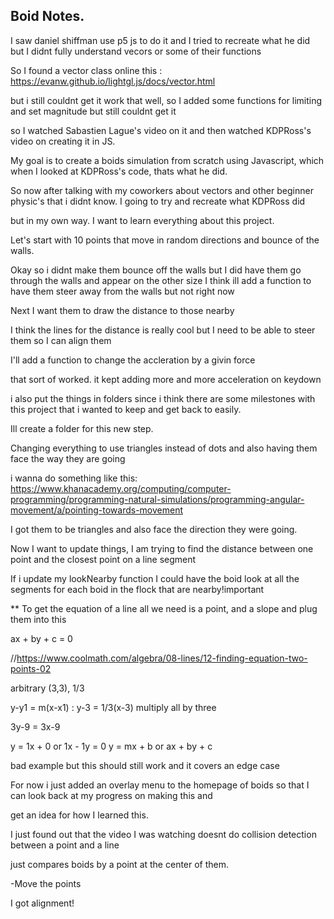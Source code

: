 ## Boid Notes.

I saw daniel shiffman use p5 js to do it and I tried to recreate what he did but I didnt fully understand vecors or some of their functions

So I found a vector class online this : https://evanw.github.io/lightgl.js/docs/vector.html

but i still couldnt get it work that well, so I added some functions for limiting and set magnitude but still couldnt get it

so I watched Sabastien Lague's video on it and then watched KDPRoss's video on creating it in JS.

My goal is to create a boids simulation from scratch using Javascript, which when I looked at KDPRoss's code, thats what he did.

So now after talking with my coworkers about vectors and other beginner physic's that i didnt know. I going to try and recreate what KDPRoss did

but in my own way. I want to learn everything about this project.

Let's start with 10 points that move in random directions and bounce of the walls.


Okay so i didnt make them bounce off the walls but I did have them go through the walls and appear on the other size
I think ill add a function to have them steer away from the walls but not right now

Next I want them to draw the distance to those nearby



I think the lines for the distance is really cool but I need to be able to steer them so I can align them

I'll add a function to change the accleration by a givin force


that sort of worked. it kept adding more and more acceleration on keydown

i also put the things in folders since i think there are some milestones with this project that i wanted to keep and get back to easily.

Ill create a folder for this new step.

Changing everything to use triangles instead of dots and also having them face the way they are going

i wanna do something like this: https://www.khanacademy.org/computing/computer-programming/programming-natural-simulations/programming-angular-movement/a/pointing-towards-movement


I got them to be triangles and also face the direction they were going.

Now I want to update things, I am trying to find the distance between one point and the closest point on a line segment

If i update my lookNearby function I could have the boid look at all the segments for each boid in the flock that are nearby!important

** To get the equation of a line all we need is a point, and a slope and plug them into this

ax + by + c = 0

//https://www.coolmath.com/algebra/08-lines/12-finding-equation-two-points-02

arbitrary (3,3), 1/3

y-y1 = m(x-x1) : y-3 = 1/3(x-3) multiply all by three

3y-9 = 3x-9

y = 1x + 0   or   1x - 1y = 0
y = mx + b   or   ax + by + c


bad example but this should still work and it covers an edge case




For now i just added an overlay menu to the homepage of boids so that I can look back at my progress on making this and 

get an idea for how I learned this.



I just found out that the video I was watching doesnt do collision detection between a point and a line

just compares boids by a point at the center of them. 

-Move the points


I got alignment!